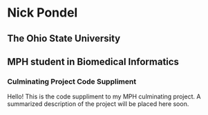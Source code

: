 # Nick Pondel
## The Ohio State University
## MPH student in Biomedical Informatics

### Culminating Project Code Suppliment

Hello!  This is the code suppliment to my MPH culminating project.  A summarized description of the project will be placed here soon.
